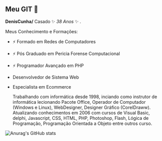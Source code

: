 ## Meu GIT 👋


**DenisCunha/** Casado ✨ _38 Anos_ ✨ .

Meus Conhecimento e Formações:
- ⚡ Formado em Redes de Computadores
- ⚡ Pós Graduado em Pericia Forense Computacional
- ⚡ Programador Avançado em PHP
- Desenvolvedor de Sistema Web
- Especialista em Ecommerce

  Trabalhando com informática desde 1998, inciando como instrutor de informática lecionando Pacote Office, Operador de Computador (Windows e Linux), WebDesigner, Designer Gráfico (CorelDraww).
  Atualizando conhecimentos em 2006 com cursos de Visual Basic, delphi, Javascript, CSS, HTML, PHP, Photoshop, Flash, Lógica de Programação, Programação Orientada a Objeto entre outros curso.

  
![Anurag's GitHub stats](https://github-readme-stats.vercel.app/api?username=deniscunha&show_icons=true&theme=radical&show=reviews,discussions_started,discussions_answered,prs_merged,prs_merged_percentage)
